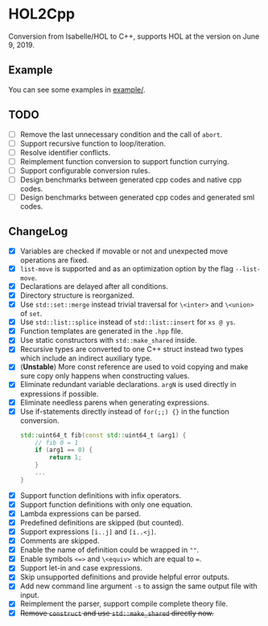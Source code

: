 # HOL2Cpp

Conversion from Isabelle/HOL to C++, supports HOL at the version on June 9, 2019.

## Example

You can see some examples in [example/](example/).

## TODO

- [ ] Remove the last unnecessary condition and the call of `abort`.
- [ ] Support recursive function to loop/iteration.
- [ ] Resolve identifier conflicts.
- [ ] Reimplement function conversion to support function currying.
- [ ] Support configurable conversion rules.
- [ ] Design benchmarks between generated cpp codes and native cpp codes.
- [ ] Design benchmarks between generated cpp codes and generated sml codes.

## ChangeLog

- [x] Variables are checked if movable or not and unexpected move operations are fixed.
- [x] `list-move` is supported and as an optimization option by the flag `--list-move`.
- [x] Declarations are delayed after all conditions.
- [x] Directory structure is reorganized.
- [x] Use `std::set::merge` instead trivial traversal for `\<inter>` and `\<union>` of `set`.
- [x] Use `std::list::splice` instead of `std::list::insert` for `xs @ ys`.
- [x] Function templates are generated in the `.hpp` file.
- [x] Use static constructors with `std::make_shared` inside.
- [x] Recursive types are converted to one C++ struct instead two types which include an indirect auxiliary type.
- [x] (**Unstable**) More const reference are used to void copying and make sure copy only happens when constructing values.
- [x] Eliminate redundant variable declarations. `argN` is used directly in expressions if possible.
- [x] Eliminate needless parens when generating expressions.
- [x] Use if-statements directly instead of `for(;;) {}` in the function conversion.
    ```cpp
    std::uint64_t fib(const std::uint64_t &arg1) {
        // fib 0 = 1
        if (arg1 == 0) {
            return 1;
        }
        ...
    }
    ```
- [x] Support function definitions with infix operators.
- [x] Support function definitions with only one equation.
- [x] Lambda expressions can be parsed.
- [x] Predefined definitions are skipped (but counted).
- [x] Support expressions `[i..j]` and `[i..<j]`.
- [x] Comments are skipped.
- [x] Enable the name of definition could be wrapped in `""`.
- [x] Enable symbols `<=>` and `\<equiv>` which are equal to `=`.
- [x] Support let-in and case expressions.
- [x] Skip unsupported definitions and provide helpful error outputs.
- [x] Add new command line argument `-s` to assign the same output file with input.
- [x] Reimplement the parser, support compile complete theory file.
- [x] ~~Remove `construct` and use `std::make_shared` directly now.~~
